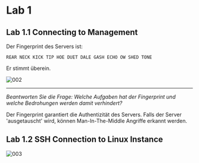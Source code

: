 # Lab 1


## Lab 1.1 Connecting to Management

Der Fingerprint des Servers ist:

`REAR NECK KICK TIP HOE DUET DALE GASH ECHO OW SHED TONE`

Er stimmt überein.

![002](https://user-images.githubusercontent.com/173962/116440505-dfc4d180-a850-11eb-9774-08411186ece4.PNG)

---

_Beantworten Sie die Frage: Welche Aufgaben hat der Fingerprint und welche Bedrohungen werden damit verhindert?_

Der Fingerprint garantiert die Authentizität des Servers. Falls der Server 'ausgetauscht' wird, können Man-In-The-Middle Angriffe erkannt werden.

## Lab 1.2 SSH Connection to Linux Instance

![003](https://user-images.githubusercontent.com/173962/116441883-29fa8280-a852-11eb-8233-b5ce5fd76ff8.PNG)
